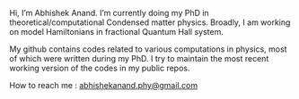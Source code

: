 Hi, I’m Abhishek Anand. I’m currently doing my PhD in theoretical/computational Condensed matter physics. Broadly, I am working on model Hamiltonians in fractional Quantum Hall system. 

My github contains codes related to various computations in physics, most of which were written during my PhD. I try to maintain the most recent working version of the codes in my public repos.

How to reach me : abhishekanand.phy@gmail.com

<!---
quantummonk/quantummonk is a ✨ special ✨ repository because its `README.md` (this file) appears on your GitHub profile.
You can click the Preview link to take a look at your changes.
--->
